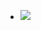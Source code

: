 - ![](https://peach-geographical-bat-397.mypinata.cloud/ipfs/QmNvYk8JGU2F8bPjxhjyrUeu9bXR4nugk8PinrYZWFHrm3)